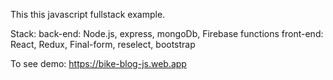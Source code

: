 This this javascript fullstack example. 

Stack: 
    back-end: Node.js, express, mongoDb, Firebase functions
    front-end: React, Redux, Final-form, reselect, bootstrap

To see demo: https://bike-blog-js.web.app
